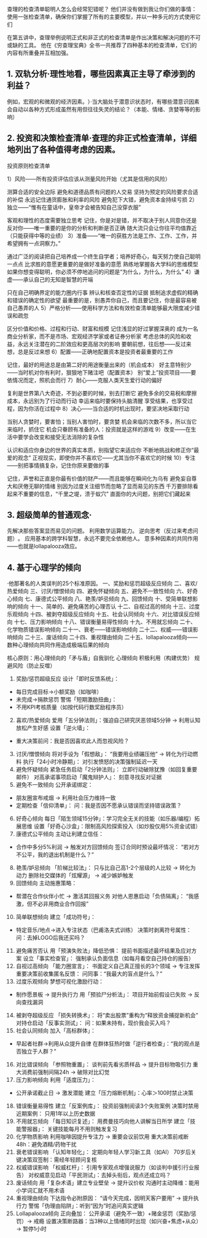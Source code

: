 查理的检查清单聪明人怎么会经常犯错呢？
他们并没有做到我让你们做的事情：使用一张检查清单，确保你们掌握了所有的主要模型，并以一种多元的方式使用它们

在第五讲中，查理举例说明正式和非正式的检查清单是作出决策和解决问题的不可或缺的工具。
他在《穷查理宝典》全书一共推荐了四种基本的检查清单，它们的内容有所重叠并互相加强。

## 1. 双轨分析·理性地看，哪些因素真正主导了牵涉到的利益？​

例如，宏观的和微观的经济因素。​）·当大脑处于潜意识状态时，有哪些潜意识因素会自动以各种方式形成虽然有用但往往失灵的结论？​（本能、情绪、贪婪等等的影响）

## 2. 投资和决策检查清单·查理的非正式检查清单，详细地列出了各种值得考虑的因素。

投资原则检查清单

1）风险——所有投资评估应该从测量风险开始（尤其是信用的风险）

测算合适的安全边际
避免和道德品质有问题的人交易
坚持为预定的风险要求合适的补偿
永远记住通货膨胀和利率的风险
避免犯下大错，避免资本金持续亏损
2）独立——“惟有在童话中，皇帝才会被告知自己没穿衣服”

客观和理性的态度需要独立思考
记住，你是对是错，并不取决于别人同意你还是反对你——唯一重要的是你的分析和判断是否正确
随大流只会让你往平均值靠近（只能获得中等的业绩）
3）准备——“唯一的获胜方法是工作、工作、工作，并希望拥有一点洞察力。”

通过广泛的阅读把自己培养成一个终生自学者；培养好奇心，每天努力使自己聪明一点点
比求胜的意愿更重要的是做好准备的意愿
熟练地掌握各大学科的思维模型
如果你想变得聪明，你必须不停地追问的问题是“为什么，为什么，为什么”
4）谦虚——承认自己的无知是智慧的开端

只在自己明确界定的能力圈内行事
辨认和核查否定性的证据
抵制追求虚假的精确和错误的确定性的欲望
最重要的是，别愚弄你自己，而且要记住，你是最容易被自己愚弄的人
5）严格分析——使用科学方法和有效检查清单能够最大限度减少错误和疏忽

区分价值和价格、过程和行动、财富和规模
记住浅显的好过掌握深奥的
成为一名商业分析家，而不是市场、宏观经济学家或者证券分析家
考虑总体的风险和收益，永远关注潜在的二阶效应和更高层次的影响
要朝前想，往后想——反过来想，总是反过来想
6）配置——正确地配置资本是投资者最重要的工作

记住，最好的用途总是由第二好的用途衡量出来的（机会成本）
好主意特别少——当时机对你有利时，狠狠地下赌注吧（配置资本）
别“爱上”投资项目——要依情况而定，照机会而行
7）耐心——克服人类天生爱行动的偏好

复利是世界第八大奇迹，不到必要的时候，别去打断它
避免多余的交易税和摩擦成本，永远别为了行动而行动
幸运来临时要保持头脑清醒
享受结果，也享受过程，因为你活在过程中
8）决心——当合适的时机出现时，要坚决地采取行动

当别人贪婪时，要害怕；当别人害怕时，要贪婪
机会来临的次数不多，所以当它来临时，抓住它
机会只眷顾有准备的人：投资就是这样的游戏
9）改变——在生活中要学会改变和接受无法消除的复杂性

认识和适应你身边的世界的真实本质，别指望它来适应你
不断地挑战和修正你“最爱的观念”
正视现实，即使你并不喜欢它——尤其当你不喜欢它的时候
10）专注——别把事情搞复杂，记住你原来要做的事

记住，声誉和正直是你最有价值的财产——而且能够在瞬间化为乌有
避免妄自尊大和厌倦无聊的情绪
别因为过度关注细节而忽略了显而易见的东西
千万要排除看起来不重要的信息，“千里之堤，溃于蚁穴”
直面你的大问题，别把它们藏起来

## 3. 超级简单的普通观念·

先解决那些答案显而易见的问题。
利用数学运算能力。
逆向思考（反过来考虑问题）​。
应用基本的跨学科智慧，永远不要完全依赖他人。
意多种因素的共同作用——也就是lollapalooza效应。

## 4. 基于心理学的倾向

·他那著名的人类误判的25个标准原因。
一、奖励和惩罚超级反应倾向
二、喜欢/热爱倾向
三、讨厌/憎恨倾向
四、避免怀疑倾向
五、避免不一致性倾向
六、好奇心倾向
七、康德式公平倾向
八、艳羡/妒忌倾向
九、回馈倾向
十、受简单联想影响的倾向
十一、简单的、避免痛苦的心理否认
十二、自视过高的倾向
十三、过度乐观倾向
十四、被剥夺超级反应倾向
十五、社会认同倾向
十六、对比错误反应倾向
十七、压力影响倾向
十八、错误衡量易得性倾向
十九、不用就忘倾向
二十、化学物质错误影响倾向
二十一、衰老——错误影响倾向
二十二、权威——错误影响倾向
二十三、废话倾向
二十四、重视理由倾向
二十五、lollapalooza倾向——数种心理倾向共同作用造成极端后果的倾向



核心原则：用心理倾向的「矛与盾」自我驯化
心理倾向	积极利用（构建优势）	规避风险（防止反噬）
1. 奖励/惩罚超级反应	设计「即时反馈系统」：
- 每日完成目标→小额奖励（如咖啡）
- 未完成→捐款惩罚
警惕「短期激励扭曲」：
- 不用KPI考核质量（如按代码行数奖励程序员）
2. 喜欢/热爱倾向	爱用「五分钟法则」：强迫自己研究厌恶领域5分钟 → 利用认知放松产生好感
  设置「逆火墙」：
- 重大决策前问：我是否因喜欢此人而忽视风险？
3. 讨厌/憎恨倾向	将对手设为「假想敌」：
“我要用业绩碾压他” → 转化为行动燃料
执行「24小时冷静期」：
对引发愤怒的决策强制延迟一天
4. 避免怀疑倾向
  紧急任务启动「2分钟法则」：
立即行动破除犹豫（如回复重要邮件）
	对高承诺事项启动「魔鬼辩护人」：
刻意寻找反对证据
5. 避免不一致倾向	公开承诺绑定：
- 朋友圈宣布戒烟 → 利用社会压力维持一致
- 定期检查「信仰清单」：
问：我是否因不愿承认错误而坚持错误政策？
6. 好奇心倾向
每日「陌生领域15分钟」：学习完全无关的技能（如乐器/编程）拓展思维
设置「好奇心沙盒」：限制高风险探索投入（如炒股仅用5%资金试错）
7. 康德式公平倾向	主动让利建立信任：
- 合作中多分5%利润 → 触发对方回馈倾向	签订合同时预设最坏情况：
“若对方不公平，我的退出机制是什么？”
8. 艳羡/妒忌倾向	「阶梯比较法」：
只与比自己高1-2个层级的人比较 → 转化为动力	删除社交媒体的「炫耀源」 → 减少嫉妒触发
9. 回馈倾向	主动施惠策略：
- 帮潜在合作伙伴小忙 → 激活其回报义务	对他人恩惠启动「负债隔离」：
“我感激，但不必非用商业合作回报”
10. 简单联想倾向	建立「成功符号」：
- 特定音乐/地点→进入专注状态（巴甫洛夫式训练）	决策时剥离符号属性：
问：去掉LOGO后我还买吗？
11. 避免痛苦否认	用「预演失败法」降低恐惧：
提前书面描述最坏结果及应对方案	设立「事实检查官」：
强制承认负面信息（如每月看空自己持仓的报告）
12. 自视过高倾向	「能力圈宣言」：
书面定义自己真正擅长的3个领域 → 专注发挥	重要决策前收集匿名反馈：
问同事：“我最大的盲点是什么？”
13. 过度乐观倾向	梦想可视化激励行动：
- 制作愿景板 → 提升执行力	用「预验尸分析法」：
项目开始前假设已失败 → 反向查找漏洞
14. 被剥夺超级反应	「损失转换术」：
将“卖出股票”重构为“释放资金捕捉新机会”	对持仓启动「反事实测试」：
问：如果未持有，现价我会买入吗？
15. 社会认同倾向	加入「高标群体」：
- 早起者社群→利用从众提升自律	       在群体狂热时做「逆行者检查」：“我的观点是否独立于人群？”
16. 对比错误倾向	「参照物重置」：
谈判前先看劣质样品 → 提升目标物吸引力	重大消费前强制间隔24h → 破除对比幻觉
17. 压力影响倾向	利用「适度压力」：
- 公开承诺截止日 → 激发潜能	  建立「压力熔断机制」：心率＞100时禁止决策
18. 错误衡量易得性	建立「反案例库」：
投资前强制阅读3个失败案例	决策时禁用近期案例：
只用1年以上历史数据
19. 不用就忘倾向	「每日知识复述」：
用费曼技巧向他人讲解当日所学	建立「技能警报器」：
关键技能每月不用则触发复习
20. 化学物质影响
  利用咖啡因提升专注力 → 重要会议前饮用	重大决策前戒断48h：避免酒精/药物干扰
21. 衰老错误影响	「认知年轻化」：
定期向年轻人学习新工具（如AI） 	70岁后关键决策双签制：需经年轻顾问复核
22. 权威错误影响	「权威杠杆」：
引用专家观点增强说服力（如谈判中援引行业报告）	对权威意见启动「平民测试」：去掉头衔后，观点还成立吗？
23. 废话倾向	用「复杂术语」建立专业壁垒 → 提升议价权	沟通时主动降维：能用小学词汇就不用术语
24. 重视理由倾向	下达指令必附原因：
“请今天完成，因明天客户要用” → 提升执行力  警惕「伪理由陷阱」：听到“因为”时追问真实逻辑
25. Lollapalooza倾向	正向叠加：
公开承诺（避免不一致）+赌金惩罚（奖励/惩罚）→ 戒瘾	设置决策断路器：当3种以上情绪同时出现（如兴奋+焦虑+从众）→ 暂停1小时
